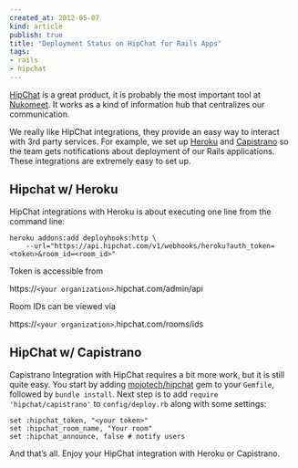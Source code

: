 ```yaml
---
created_at: 2012-05-07 
kind: article
publish: true
title: "Deployment Status on HipChat for Rails Apps"
tags:
- rails
- hipchat
---
```


[HipChat](http://hipchat.com) is a great product, it is probably the most important tool at [Nukomeet](http://nukomeet.com). It works as a kind of information hub that centralizes our communication.

We really like HipChat integrations, they provide an easy way to interact with 3rd party services.  For example, we set up [Heroku](http://heroku.com) and [Capistrano](https://github.com/capistrano/capistrano/wiki/Documentation-v2.x) so the team gets notifications about deployment of our Rails applications. These integrations are extremely easy to set up.

Hipchat w/ Heroku
-----------------

HipChat integrations with Heroku is about executing one line from the command line:

    heroku addons:add deployhooks:http \
        --url="https://api.hipchat.com/v1/webhooks/heroku?auth_token=<token>&room_id=<room_id>"

Token is accessible from 

https://`<your organization>`.hipchat.com/admin/api

Room IDs can be viewed via

https://`<your organization>`.hipchat.com/rooms/ids

HipChat w/ Capistrano
---------------------

Capistrano Integration with HipChat requires a bit more work, but it is still quite easy. You start by adding [mojotech/hipchat](https://github.com/mojotech/hipchat) gem to your `Gemfile`, followed by `bundle install`. Next step is to add `require 'hipchat/capistrano'` to `config/deploy.rb` along with some settings:

    set :hipchat_token, "<your token>"
    set :hipchat_room_name, "Your room"
    set :hipchat_announce, false # notify users

And that’s all. Enjoy your HipChat integration with Heroku or Capistrano.
